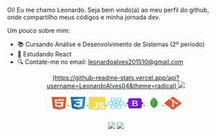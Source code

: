 Oi! Eu me chamo Leonardo. Seja bem vindo(a) ao meu perfil do github, onde compartilho meus códigos e minha jornada dev.

Um pouco sobre mim:
- 📚 Cursando Análise e Desenvolvimento de Sistemas (2º período)
- 🌱 Estudando React
- 🔍 Contate-me no email: leonardoalves201510@gmail.com


<div align="center">
  <div align="center">
<a href="https://github.com/leonardoalves04">
 (https://github-readme-stats.vercel.app/api?username=LeonardoAlves04&theme=radical)
   <img height="160em" src="https://github-readme-stats.vercel.app/api/top-langs/?username=leonardoalves04&layout=compact&langs_count=7&theme=synthwave"/>
</div><br>
    
<img align="center" height="30" width="40" src="https://raw.githubusercontent.com/devicons/devicon/master/icons/html5/html5-original.svg">
<img align="center" height="30" width="40" src="https://raw.githubusercontent.com/devicons/devicon/master/icons/css3/css3-original.svg">
<img align="center" height="30" width="40" src="https://raw.githubusercontent.com/devicons/devicon/master/icons/javascript/javascript-plain.svg">
<img align="center" height="30" width="40" src="https://raw.githubusercontent.com/devicons/devicon/master/icons/react/react-original.svg">
<img align="center" height="30" width="40" src="https://raw.githubusercontent.com/devicons/devicon/master/icons/bootstrap/bootstrap-original.svg">
<img align="center" height="30" width="40" src="https://raw.githubusercontent.com/devicons/devicon/master/icons/mongodb/mongodb-original.svg">
<img align="center" height="30" width="40" src="https://raw.githubusercontent.com/devicons/devicon/master/icons/git/git-original.svg">
    
##
   
<a href = "mailto:leonardoalves201510@gmail.com"><img src="https://img.shields.io/badge/Gmail-D14836?style=for-the-badge&logo=gmail&logoColor=white" target="_blank"></a>
<a href="https://www.linkedin.com/in/leonardo-alves-042ab4177/" target="_blank"><img src="https://img.shields.io/badge/-LinkedIn-%230077B5?style=for-the-badge&logo=linkedin&logoColor=white" target="_blank"></a> 
